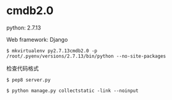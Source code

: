 # cmdb2.0


python:
2.7.13

Web framework:
Django

```
$ mkvirtualenv py2.7.13cmdb2.0 -p /root/.pyenv/versions/2.7.13/bin/python --no-site-packages
```

检查代码格式
```
$ pep8 server.py
```

```
$ python manage.py collectstatic -link --noinput
```

